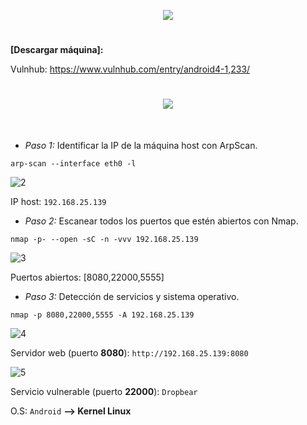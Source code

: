 <p align="center">
  <a href="https://github.com/DenverCoder1/readme-typing-svg"><img src="https://readme-typing-svg.herokuapp.com?size=50&color=F7F400&width=300&height=80&lines=ANDROID_4"></a>
</p>

<h1 align="center"></h1>

**[Descargar máquina]:**

Vulnhub: https://www.vulnhub.com/entry/android4-1,233/

<h1 align="center"><img src="https://user-images.githubusercontent.com/75953873/179633430-0029a8f7-b789-49a2-80be-12f04ed9357f.png"></h1>

</br>

- *Paso 1:* Identificar la IP de la máquina host con ArpScan. 
```
arp-scan --interface eth0 -l
```
![2](https://user-images.githubusercontent.com/75953873/179633673-54c343f6-fe1c-49bd-a070-a2ccdb4cf488.png)

IP host: `192.168.25.139`

- *Paso 2:* Escanear todos los puertos que estén abiertos con Nmap. 
```
nmap -p- --open -sC -n -vvv 192.168.25.139
```
![3](https://user-images.githubusercontent.com/75953873/179633819-76e89cc3-3e47-4f1c-9d4c-bcd153f748b9.png)

Puertos abiertos: [8080,22000,5555]

- *Paso 3:* Detección de servicios y sistema operativo. 
```
nmap -p 8080,22000,5555 -A 192.168.25.139
```
![4](https://user-images.githubusercontent.com/75953873/179634411-2134bb33-54f8-45c7-a0be-b6dbb9824153.png)

Servidor web (puerto **8080**): `http://192.168.25.139:8080`

![5](https://user-images.githubusercontent.com/75953873/179634788-bc82e682-c166-43c9-bd67-366001b12fd5.png)

Servicio vulnerable (puerto **22000**): `Dropbear`

O.S: `Android` **--> Kernel Linux**
